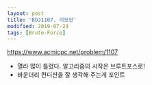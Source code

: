 ```yaml
---
layout: post
title: 'BOJ1107. 리모컨'
modified: 2019-07-24
tags: [Brute-Force]
---
```


<https://www.acmicpc.net/problem/1107>

- 열라 많이 틀렸다. 알고리즘의 시작은 브루트포스로!
- 바운더리 컨디션을 잘 생각해 주는게 포인트